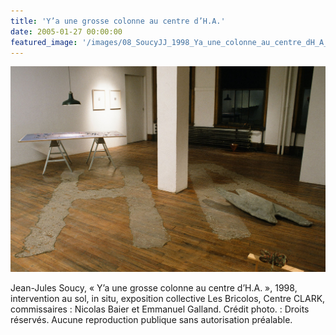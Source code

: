 ```yaml
---
title: 'Y’a une grosse colonne au centre d’H.A.'
date: 2005-01-27 00:00:00
featured_image: '/images/08_SoucyJJ_1998_Ya_une_colonne_au_centre_dH_A_NOUV.jpg'
---
```


![](/images/08_SoucyJJ_1998_Ya_une_colonne_au_centre_dH_A_NOUV.jpg)

Jean-Jules Soucy, « Y’a une grosse colonne au centre d’H.A. », 1998, intervention au sol, in situ, exposition collective Les Bricolos, Centre CLARK, commissaires : Nicolas Baier et Emmanuel Galland. Crédit photo. : Droits réservés. Aucune reproduction publique sans autorisation préalable.
